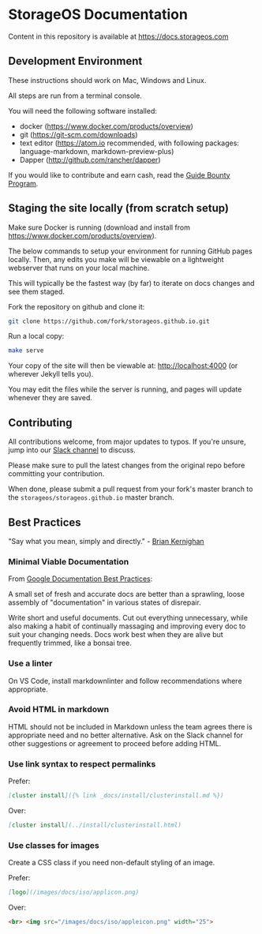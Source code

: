 # StorageOS Documentation

Content in this repository is available at https://docs.storageos.com

## Development Environment

These instructions should work on Mac, Windows and Linux.

All steps are run from a terminal console.

You will need the following software installed:

- docker (https://www.docker.com/products/overview)
- git (https://git-scm.com/downloads)
- text editor (https://atom.io recommended, with following packages:
  language-markdown, markdown-preview-plus)
- Dapper (http://github.com/rancher/dapper)

If you would like to contribute and earn cash, read the [Guide Bounty Program](http://docs.storageos.com/docs/bounty_program.html).

## Staging the site locally (from scratch setup)

Make sure Docker is running (download and install from
https://www.docker.com/products/overview).

The below commands to setup your environment for running GitHub pages locally.
Then, any edits you make will be viewable on a lightweight webserver that runs
on your local machine.

This will typically be the fastest way (by far) to iterate on docs changes and
see them staged.

Fork the repository on github and clone it:

```bash
git clone https://github.com/fork/storageos.github.io.git
```

Run a local copy:

```bash
make serve
```

Your copy of the site will then be viewable at: [http://localhost:4000](http://localhost:4000)
(or wherever Jekyll tells you).

You may edit the files while the server is running, and pages will update
whenever they are saved.

## Contributing

All contributions welcome, from major updates to typos.  If you're unsure, jump
into our [Slack channel](https://slack.storageos.com/) to discuss.

Please make sure to pull the latest changes from the original repo before
committing your contribution.

When done, please submit a pull request from your fork's master branch to the
`storageos/storageos.github.io` master branch.

## Best Practices

"Say what you mean, simply and directly." - [Brian Kernighan](https://en.wikipedia.org/wiki/The_Elements_of_Programming_Style)

### Minimal Viable Documentation

From [Google Documentation Best Practices](https://github.com/google/styleguide/blob/gh-pages/docguide/best_practices.md):

A small set of fresh and accurate docs are better than a sprawling, loose
assembly of "documentation" in various states of disrepair.

Write short and useful documents. Cut out everything unnecessary, while also
making a habit of continually massaging and improving every doc to suit your
changing needs. Docs work best when they are alive but frequently trimmed, like
a bonsai tree.

### Use a linter

On VS Code, install markdownlinter and follow recommendations where appropriate.

### Avoid HTML in markdown

HTML should not be included in Markdown unless the team agrees there is
appropriate need and no better alternative.  Ask on the Slack channel for other
suggestions or agreement to proceed before adding HTML.

### Use link syntax to respect permalinks

Prefer:

```markdown
[cluster install]({% link _docs/install/clusterinstall.md %})
```

Over:

```markdown
[cluster install](../install/clusterinstall.html)
```

### Use classes for images

Create a CSS class if you need non-default styling of an image.

Prefer:

```markdown
[logo](/images/docs/iso/applicon.png)
```

Over:

```markdown
<br> <img src="/images/docs/iso/appleicon.png" width="25">
```
